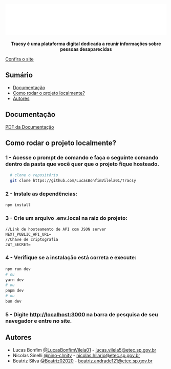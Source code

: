 ![Logo](https://github.com/LucasBonfimVilela01/Tracsy/blob/main/tracsy/public/logo-no-background%20(2).svg)
<center><b>Tracsy é uma plataforma digital dedicada a reunir informações sobre pessoas desaparecidas </b>
</center> 

[Confira o site](https://tracsy.vercel.app)

## Sumário

- [Documentação](#documentação)
- [Como rodar o projeto localmente?](#como-rodar-o-projeto-localmente)
- [Autores](#autores)

## Documentação

[PDF da Documentação](https://drive.google.com/file/d/1VrW3isbO4G4A-DdwunMW3VbsHPhoMkuO/view?usp=sharing)

## Como rodar o projeto localmente?

### 1 - Acesse o prompt de comando e faça o seguinte comando dentro da pasta que você quer que o projeto fique hosteado.

```bash
  # clone o repositório
  git clone https://github.com/LucasBonfimVilela01/Tracsy
```

### 2 - Instale as dependências:

```bash
npm install
```

### 3 - Crie um arquivo .env.local na raiz do projeto:

```tsx
//Link de hosteamento de API com JSON server
NEXT_PUBLIC_API_URL=
//Chave de criptografia
JWT_SECRET=
```

### 4 - Verifique se a instalação está correta e execute:

```bash
npm run dev
# ou
yarn dev
# ou
pnpm dev
# ou
bun dev
```

### 5 - Digite [http://localhost:3000](http://localhost:3000) na barra de pesquisa de seu navegador e entre no site.

## Autores

- Lucas Bonfim [@LucasBonfimVilela01](https://github.com/LucasBonfimVilela01) - lucas.vilela5@etec.sp.gov.br
- Nicolas Sinelli [@nino-clmity](https://github.com/nino-clmity) - nicolas.hilario@etec.sp.gov.br
- Beatriz Silva [@Beatriz02020](https://github.com/Beatriz02020) - beatriz.andrade121@etec.sp.gov.br
